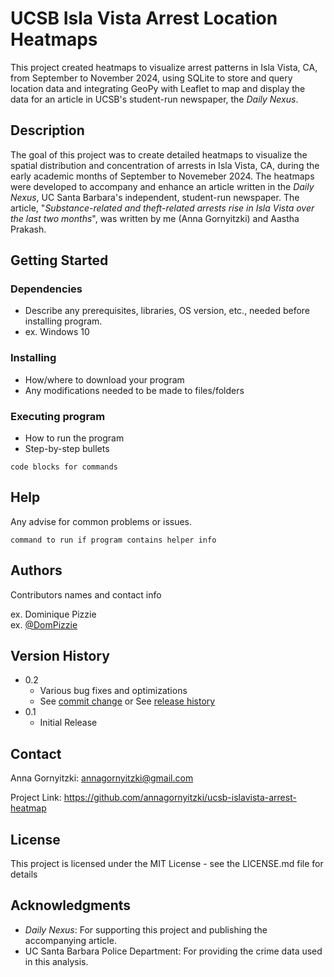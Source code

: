 

# UCSB Isla Vista Arrest Location Heatmaps

This project created heatmaps to visualize arrest patterns in Isla Vista, CA, from September to November 2024, using SQLite to store and query location data and integrating GeoPy with Leaflet to map and display the data for an article in UCSB's student-run newspaper, the *Daily Nexus*.

## Description

The goal of this project was to create detailed heatmaps to visualize the spatial distribution and concentration of arrests in Isla Vista, CA, during the early academic months of September to Novemeber 2024. The heatmaps were developed to  accompany and enhance an article written in the *Daily Nexus*, UC Santa Barbara's independent, student-run newspaper. The article, "*Substance-related and theft-related arrests rise in Isla Vista over the last two months*", was written by me (Anna Gornyitzki) and Aastha Prakash.

## Getting Started

### Dependencies

* Describe any prerequisites, libraries, OS version, etc., needed before installing program.
* ex. Windows 10

### Installing

* How/where to download your program
* Any modifications needed to be made to files/folders

### Executing program

* How to run the program
* Step-by-step bullets
```
code blocks for commands
```

## Help

Any advise for common problems or issues.
```
command to run if program contains helper info
```

## Authors

Contributors names and contact info

ex. Dominique Pizzie  
ex. [@DomPizzie](https://twitter.com/dompizzie)

## Version History

* 0.2
    * Various bug fixes and optimizations
    * See [commit change]() or See [release history]()
* 0.1
    * Initial Release
## Contact
Anna Gornyitzki: annagornyitzki@gmail.com

Project Link: https://github.com/annagornyitzki/ucsb-islavista-arrest-heatmap
## License

This project is licensed under the MIT License - see the LICENSE.md file for details

## Acknowledgments
- *Daily Nexus*: For supporting this project and publishing the accompanying article.
- UC Santa Barbara Police Department: For providing the crime data used in this analysis.
